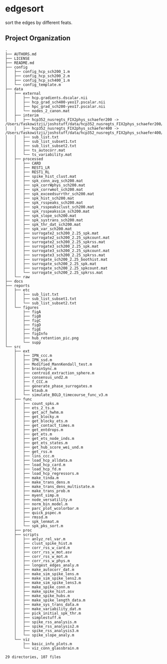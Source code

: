 edgesort
==============================

sort the edges by different feats.

Project Organization
--------------------

    .
    ├── AUTHORS.md
    ├── LICENSE
    ├── README.md
    ├── config
    │   ├── config_hcp_sch200_1.m
    │   ├── config_hcp_sch200_2.m
    │   ├── config_hcp_sch400_1.m
    │   └── config_template.m
    ├── data
    │   ├── external
    │   │   ├── hcp.gradients.dscalar.nii
    │   │   ├── hcp_grad_sch400-yeo17.pscalar.nii
    │   │   ├── hpc_grad_sch200-yeo17.pscalar.nii
    │   │   └── nodes_2_canon.mat
    │   ├── interim
    │   │   ├── hcp352_nusregts_FIX2phys_schaefer200 -> /Users/faskowitzji/joshstuff/data/hcp352_nusregts_FIX2phys_schaefer200/
    │   │   ├── hcp352_nusregts_FIX2phys_schaefer400 -> /Users/faskowitzji/joshstuff/data/hcp352_nusregts_FIX2phys_schaefer400/
    │   │   ├── sub_list.txt
    │   │   ├── sub_list_subset1.txt
    │   │   ├── sub_list_subset2.txt
    │   │   ├── ts_autocorr.mat
    │   │   └── ts_variability.mat
    │   ├── processed
    │   │   ├── CARD
    │   │   ├── REST1_LR
    │   │   ├── REST1_RL
    │   │   ├── spike_hist_clust.mat
    │   │   ├── spk_conn_avg_sch200.mat
    │   │   ├── spk_corrWphys_sch200.mat
    │   │   ├── spk_corrwmot_sch200.mat
    │   │   ├── spk_exceedsurrthr_sch200.mat
    │   │   ├── spk_hist_sch200.mat
    │   │   ├── spk_rsspeaks_sch200.mat
    │   │   ├── spk_rsspeaksclust_sch200.mat
    │   │   ├── spk_rsspeakssim_sch200.mat
    │   │   ├── spk_slope_sch200.mat
    │   │   ├── spk_systrans_sch200.mat
    │   │   ├── spk_thr_dat_sch200.mat
    │   │   ├── spk_var_sch200.mat
    │   │   ├── surrogate2_sch200_2.25_spk.mat
    │   │   ├── surrogate2_sch200_2.25_spkcount.mat
    │   │   ├── surrogate2_sch200_2.25_spkrss.mat
    │   │   ├── surrogate3_sch200_2.25_spk.mat
    │   │   ├── surrogate3_sch200_2.25_spkcount.mat
    │   │   ├── surrogate3_sch200_2.25_spkrss.mat
    │   │   ├── surrogate_sch200_2.25_boothist.mat
    │   │   ├── surrogate_sch200_2.25_spk.mat
    │   │   ├── surrogate_sch200_2.25_spkcount.mat
    │   │   └── surrogate_sch200_2.25_spkrss.mat
    │   └── raw
    ├── docs
    ├── reports
    │   ├── etc
    │   │   ├── sub_list.txt
    │   │   ├── sub_list_subset1.txt
    │   │   └── sub_list_subset2.txt
    │   └── figures
    │       ├── figA
    │       ├── figB
    │       ├── figC
    │       ├── figD
    │       ├── figE
    │       ├── figInfo
    │       ├── hub_retention_pic.png
    │       └── supp
    └── src
        ├── ext
        │   ├── IPN_ccc.m
        │   ├── IPN_ssd.m
        │   ├── Modified_MannKendall_test.m
        │   ├── brainSync.m
        │   ├── centroid_extraction_sphere.m
        │   ├── consensus_und2.m
        │   ├── f_CCC.m
        │   ├── generate_phase_surrogates.m
        │   ├── ktaub.m
        │   └── simulate_BOLD_timecourse_func_v3.m
        ├── func
        │   ├── count_spks.m
        │   ├── ets_2_ts.m
        │   ├── get_acf_hwhm.m
        │   ├── get_blocky.m
        │   ├── get_blocky_ets.m
        │   ├── get_contact_times.m
        │   ├── get_entdrops.m
        │   ├── get_ets.m
        │   ├── get_ets_node_inds.m
        │   ├── get_ets_states.m
        │   ├── get_hub_score_wei_und.m
        │   ├── get_rss.m
        │   ├── lins_ccc.m
        │   ├── load_hcp_alldata.m
        │   ├── load_hcp_card.m
        │   ├── load_hcp_fd.m
        │   ├── load_hcp_regressors.m
        │   ├── make_tinda.m
        │   ├── make_trans_dens.m
        │   ├── make_trans_dens_multistate.m
        │   ├── make_trans_prob.m
        │   ├── myent_simp.m
        │   ├── node_versatility.m
        │   ├── norm_bin_model.m
        │   ├── parc_plot_wcolorbar.m
        │   ├── quick_pspec.m
        │   ├── rmssd.m
        │   ├── spk_lenmat.m
        │   └── spk_pks_sort.m
        ├── proc
        ├── scripts
        │   ├── anlyz_rel_var.m
        │   ├── clust_spike_hist.m
        │   ├── corr_rss_w_card.m
        │   ├── corr_rss_w_mot.asv
        │   ├── corr_rss_w_mot.m
        │   ├── corr_rss_w_phys.m
        │   ├── longest_edges_analy.m
        │   ├── make_autocorr_dat.m
        │   ├── make_sim_spike_lens.m
        │   ├── make_sim_spike_lens2.m
        │   ├── make_sim_spike_lens3.m
        │   ├── make_spike_conn.m
        │   ├── make_spike_hist.asv
        │   ├── make_spike_hubs.m
        │   ├── make_spike_length_data.m
        │   ├── make_sys_trans_data.m
        │   ├── make_variability_dat.m
        │   ├── pick_initial_spk_thr.m
        │   ├── simplestuff.m
        │   ├── spike_rss_analysis.m
        │   ├── spike_rss_analysis2.m
        │   ├── spike_rss_analysis3.m
        │   └── spike_slope_analy.m
        └── viz
            ├── basic_info_plots.m
            └── viz_conn_glassbrain.m

    29 directories, 107 files


